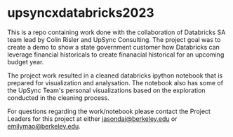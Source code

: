 # upsyncxdatabricks2023

This is a repo containing work done with the collaboration of Databricks SA team lead by Colin Risler and UpSync Consulting. The project goal was to create a demo to show a state government customer how Databricks can leverage financial historicals to create finanacial historical for an upcoming budget year.

The project work resulted in a cleaned databricks ipython notebook that is prepared for visualization and analysation. The notebook also has some of the UpSync Team's personal visualizations based on the exploration conducted in the cleaning process.

For questions regarding the work/notebook please contact the Project Leaders for this project at either jasondai@berkeley.edu or emilymao@berkeley.edu.

